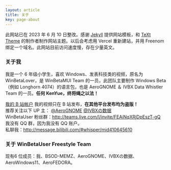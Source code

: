 ```yaml
---
layout: article
title: 关于
key: page-about
---
```


此网站已在 2023 年 6 月 10 日整改。感谢 [Jekyll](https://jekyllrb.com/) 提供网站模板，和 [TeXt Theme](https://github.com/kitian616/jekyll-TeXt-theme) 的制作者制作网站主题。以后会考虑用 Vercel 重新建站，并用 Freenom 绑定一个域名。此网站目前访问速度慢，存在少量英文。

### 关于我

我是一个 6 年级小学生，喜欢 Windows、发表科技类的视频，原名为 WinBetaLover，是 WinBetaMUI Team 的一员，此团队主要制作 Windows Beta（例如 Longhorn 4074）的语言包，也是 AeroGNOME ＆ IVBX Data Whistler Team 的一员。**任何 KenYue，终将绳之以法！**

[我的 B 站帐户](https://space.bilibili.com/410645610) 我的视频只在 B 站发布，**在其他平台发布均为盗版！**<br>
推荐关注以下 UP 主： [@AeroGNOME](https://space.bilibili.com/515586861)  [@IVBXの数据](https://space.bilibili.com/1171551865)<br>
WinBetaUser 粉丝群：http://teams.live.com/l/invite/FEAiNqXRjDpEszT-gQ<br>
我没有 QQ 群，因为我没有 QQ 账户。<br>
私聊我：http://message.bilibili.com/#whisper/mid410645610<br>

### 关于 WinBetaUser Freestyle Team

现有6 位成员：我、BSOD-MEMZ、AeroGNOME、IVBXの数据、AeroWindows11、AeroFEDORA。
